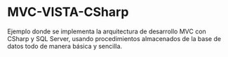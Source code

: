 # MVC-VISTA-CSharp
Ejemplo donde se implementa la arquitectura de desarrollo MVC con CSharp y SQL Server, usando procedimientos almacenados de la base de datos todo de manera básica y sencilla.
